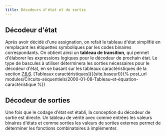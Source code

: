 ```yaml
---
title: Décodeurs d'état et de sortie
---
```


## Décodeur d'état

Après avoir décidé d'une assignation, on refait le tableau d'état
simplifié en remplaçant les étiquettes symboliques par les codes
binaires correspondants. On obtient ainsi un **tableau de transition**,
qui permet d'élaborer les expressions logiques pour le décodeur de
prochain état. Le type de bascules à utiliser déterminera les sorties
nécessaires pour le décodeur d'état, en se basant sur les tableaux
caractéristiques de la section [7.6.6](#org928c36c). [Tableaux caractéristiques]({{site.baseurl}}{% post_url modules/Circuits-séquentiels/2000-01-08-Tableau-et-équation-caractéristique %})


## Décodeur de sorties

Une fois que le codage d'état est établi, la conception du décodeur de
sortie est directe. Un tableau de vérité avec comme entrées les
valeurs binaires d'états et comme sorties les valeurs de sorties
externes permet de déterminer les fonctions combinatoires à
implémenter.

